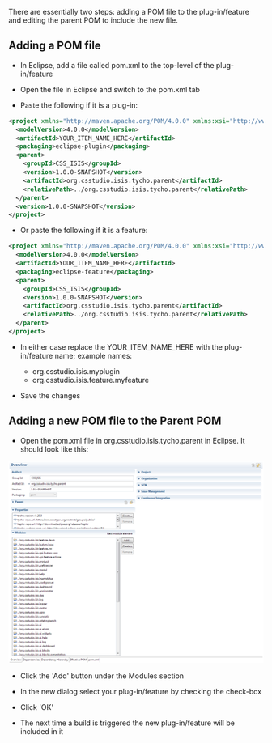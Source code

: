 There are essentially two steps: adding a POM file to the plug-in/feature and editing the parent POM to include the new file.

## Adding a POM file

* In Eclipse, add a file called pom.xml to the top-level of the plug-in/feature

* Open the file in Eclipse and switch to the pom.xml tab

* Paste the following if it is a plug-in:

```xml
<project xmlns="http://maven.apache.org/POM/4.0.0" xmlns:xsi="http://www.w3.org/2001/XMLSchema-instance" xsi:schemaLocation="http://maven.apache.org/POM/4.0.0 http://maven.apache.org/xsd/maven-4.0.0.xsd">
  <modelVersion>4.0.0</modelVersion>
  <artifactId>YOUR_ITEM_NAME_HERE</artifactId>
  <packaging>eclipse-plugin</packaging>
  <parent>
    <groupId>CSS_ISIS</groupId>
    <version>1.0.0-SNAPSHOT</version>
    <artifactId>org.csstudio.isis.tycho.parent</artifactId>
    <relativePath>../org.csstudio.isis.tycho.parent</relativePath>
  </parent>
  <version>1.0.0-SNAPSHOT</version>
</project>
```
* Or paste the following if it is a feature:

```xml
<project xmlns="http://maven.apache.org/POM/4.0.0" xmlns:xsi="http://www.w3.org/2001/XMLSchema-instance" xsi:schemaLocation="http://maven.apache.org/POM/4.0.0 http://maven.apache.org/xsd/maven-4.0.0.xsd">
  <modelVersion>4.0.0</modelVersion>
  <artifactId>YOUR_ITEM_NAME_HERE</artifactId>
  <packaging>eclipse-feature</packaging>
  <parent>
    <groupId>CSS_ISIS</groupId>
    <version>1.0.0-SNAPSHOT</version>
    <artifactId>org.csstudio.isis.tycho.parent</artifactId>
    <relativePath>../org.csstudio.isis.tycho.parent</relativePath>
  </parent>
</project>
``` 
* In either case replace the YOUR_ITEM_NAME_HERE with the plug-in/feature name; example names:

    * org.csstudio.isis.myplugin
    * org.csstudio.isis.feature.myfeature
    
* Save the changes

## Adding a new POM file to the Parent POM

* Open the pom.xml file in org.csstudio.isis.tycho.parent in Eclipse. It should look like this:

![POM file](images//adding_a_plugin_or_feature_to_maven_build/parent_pom.png)

* Click the 'Add' button under the Modules section

* In the new dialog select your plug-in/feature by checking the check-box
* Click 'OK'
* The next time a build is triggered the new plug-in/feature will be included in it